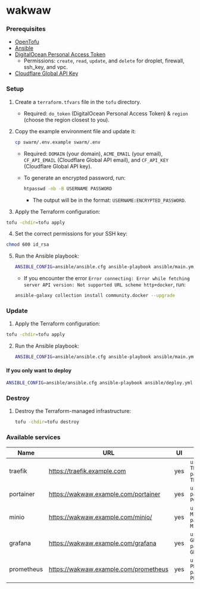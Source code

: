 # wakwaw

### Prerequisites

- [OpenTofu](https://opentofu.org/docs/intro/install/)
- [Ansible](https://docs.ansible.com/ansible/latest/installation_guide/intro_installation.html)
- [DigitalOcean Personal Access Token](https://docs.digitalocean.com/reference/api/create-personal-access-token/)
  - Permissions: `create`, `read`, `update`, and `delete` for droplet, firewall, ssh_key, and vpc.
- [Cloudflare Global API Key](https://developers.cloudflare.com/fundamentals/api/get-started/keys/#view-your-global-api-key)

### Setup

1. Create a `terraform.tfvars` file in the `tofu` directory.

   - Required: `do_token` (DigitalOcean Personal Access Token) & `region` (choose the region closest to you).

2. Copy the example environment file and update it:

   ```sh
   cp swarm/.env.example swarm/.env
   ```

   - Required: `DOMAIN` (your domain), `ACME_EMAIL` (your email), `CF_API_EMAIL` (Cloudflare Global API email), and `CF_API_KEY` (Cloudflare Global API key).
   - To generate an encrypted password, run:

     ```sh
     htpasswd -nb -B USERNAME PASSWORD
     ```

     - The output will be in the format: `USERNAME:ENCRYPTED_PASSWORD`.

3. Apply the Terraform configuration:

```sh
tofu -chdir=tofu apply
```

4. Set the correct permissions for your SSH key:

```sh
chmod 600 id_rsa
```

5. Run the Ansible playbook:

   ```sh
   ANSIBLE_CONFIG=ansible/ansible.cfg ansible-playbook ansible/main.yml -i hosts --private-key id_rsa
   ```

   - If you encounter the error `Error connecting: Error while fetching server API version: Not supported URL scheme http+docker`, run:

   ```sh
   ansible-galaxy collection install community.docker --upgrade
   ```

### Update

1. Apply the Terraform configuration:

```sh
tofu -chdir=tofu apply
```

2. Run the Ansible playbook:

   ```sh
   ANSIBLE_CONFIG=ansible/ansible.cfg ansible-playbook ansible/main.yml -i hosts --private-key id_rsa
   ```

#### If you only want to deploy

```sh
ANSIBLE_CONFIG=ansible/ansible.cfg ansible-playbook ansible/deploy.yml -i hosts --private-key id_rsa -e "stack_name=NAME"
```

### Destroy

1. Destroy the Terraform-managed infrastructure:

   ```sh
   tofu -chdir=tofu destroy
   ```

### Available services

| Name       | URL                                   | UI  | Auth                                                                 |
| ---------- | ------------------------------------- | --- | -------------------------------------------------------------------- |
| traefik    | https://traefik.example.com           | yes | `username: TRAEFIK_USERNAME`<br />`password: TRAEFIK_PASSWORD`       |
| portainer  | https://wakwaw.example.com/portainer  | yes | `username: admin`<br />`password: PORTAINER_PASSWORD`                |
| minio      | https://wakwaw.example.com/minio/     | yes | `username: MINIO_USERNAME`<br />`password: MINIO_PASSWORD`           |
| grafana    | https://wakwaw.example.com/grafana    | yes | `username: GRAFANA_USERNAME`<br />`password: GRAFANA_PASSWORD`       |
| prometheus | https://wakwaw.example.com/prometheus | yes | `username: PROMETHEUS_USERNAME`<br />`password: PROMETHEUS_PASSWORD` |
